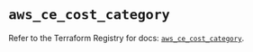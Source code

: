 # `aws_ce_cost_category`

Refer to the Terraform Registry for docs: [`aws_ce_cost_category`](https://registry.terraform.io/providers/hashicorp/aws/5.99.0/docs/resources/ce_cost_category).
